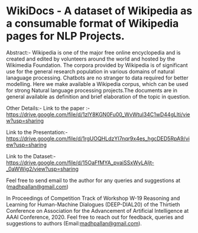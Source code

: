 # WikiDocs - A dataset of Wikipedia as a consumable format of Wikipedia pages for NLP Projects.
Abstract:- Wikipedia is one of the major free online encyclopedia and is created and edited by volunteers around the world and hosted by the Wikimedia Foundation. The corpora provided by Wikipedia is of significant use for the general research
population in various domains of natural lanaguage processing. Chatbots are no stranger to data required for better modelling. Here we make available a Wikipedia corpus, which can be used for strong Natural language processing projects.The documents are in general available as definition and brief elaboration of the topic in question.

Other Details:-
Link to the paper :- https://drive.google.com/file/d/1zlY8KGN0Fu00_WvWtul34C1wD44gLlti/view?usp=sharing

Link to the Presentation:- https://drive.google.com/file/d/1rgUOQHLdzYI7nqr9x4es_hgcDED5RpA9/view?usp=sharing

Link to the Dataset:- https://drive.google.com/file/d/15OaFfMYA_pvaiSSxWyLAljt-_0aWWig2/view?usp=sharing

Feel free to send email to the author for any queries and suggestions at (madhpallan@gmail.com)

In Proceedings of Competition Track of Workshop W-19 Reasoning and Learning for Human-Machine Dialogues (DEEP-DIAL20) of the Thirtieth Conference on Association for the Advancement of Artificial Intelligence at AAAI Conference, 2020.
Feel free to reach out for feedback, queries and suggestions to authors (Email:madhpallan@gmail.com).
